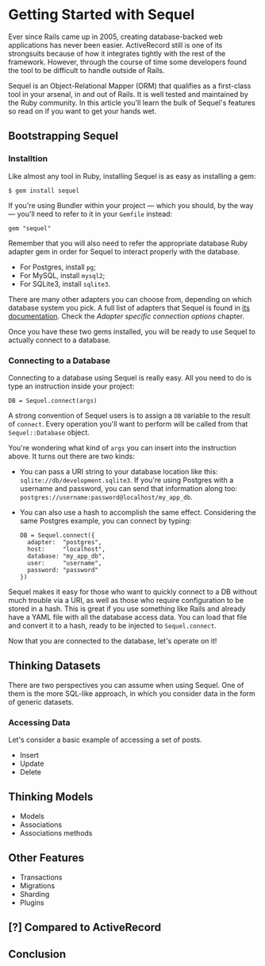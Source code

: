 # Getting Started with Sequel

Ever since Rails came up in 2005, creating database-backed web applications has
never been easier. ActiveRecord still is one of its strongsuits because of how
it integrates tightly with the rest of the framework. However, through the
course of time some developers found the tool to be difficult to handle outside
of Rails.

Sequel is an Object-Relational Mapper (ORM) that qualifies as a first-class
tool in your arsenal, in and out of Rails. It is well tested and maintained by
the Ruby community. In this article you'll learn the bulk of Sequel's features
so read on if you want to get your hands wet.

## Bootstrapping Sequel

### Installtion

Like almost any tool in Ruby, installing Sequel is as easy as installing a gem:

    $ gem install sequel

If you're using Bundler within your project — which you should, by the way —
you'll need to refer to it in your `Gemfile` instead:

    gem "sequel"

Remember that you will also need to refer the appropriate database Ruby adapter
gem in order for Sequel to interact properly with the database.

* For Postgres, install `pg`;
* For MySQL, install `mysql2`;
* For SQLite3, install `sqlite3`.

There are many other adapters you can choose from, depending on which database
system you pick. A full list of adapters that Sequel is found in [its
documentation](http://sequel.jeremyevans.net/rdoc/files/doc/opening_databases_rdoc.html).
Check the _Adapter specific connection options_ chapter.

Once you have these two gems installed, you will be ready to use Sequel to
actually connect to a database.

### Connecting to a Database

Connecting to a database using Sequel is really easy. All you need to do is
type an instruction inside your project:

    DB = Sequel.connect(args)

A strong convention of Sequel users is to assign a `DB` variable to the result
of `connect`. Every operation you'll want to perform will be called from that
`Sequel::Database` object.

You're wondering what kind of `args` you can insert into the instruction above.
It turns out there are two kinds:

* You can pass a URI string to your database location like this:
  `sqlite://db/development.sqlite3`. If you're using Postgres with a username
  and password, you can send that information along too:
  `postgres://username:password@localhost/my_app_db`.

* You can also use a hash to accomplish the same effect. Considering the same
  Postgres example, you can connect by typing:

      DB = Sequel.connect({
        adapter:  "postgres",
        host:     "localhost",
        database: "my_app_db",
        user:     "username",
        password: "password"
      })

Sequel makes it easy for those who want to quickly connect to a DB without much
trouble via a URI, as well as those who require configuration to be stored in a
hash. This is great if you use something like Rails and already have a YAML
file with all the database access data. You can load that file and convert it
to a hash, ready to be injected to `Sequel.connect`.

Now that you are connected to the database, let's operate on it!

## Thinking Datasets

There are two perspectives you can assume when using Sequel. One of them is the
more SQL-like approach, in which you consider data in the form of generic
datasets.

### Accessing Data

Let's consider a basic example of accessing a set of posts.

* Insert
* Update
* Delete

## Thinking Models

* Models
* Associations
* Associations methods

## Other Features

* Transactions
* Migrations
* Sharding
* Plugins

## [?] Compared to ActiveRecord

## Conclusion
